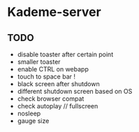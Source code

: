 # Kademe-server

## TODO

- disable toaster after certain point
- smaller toaster
- enable CTRL on webapp 
- touch to space bar !
- black screen after shutdown
- different shutdown screen based on OS
- check browser compat
- check autoplay // fullscreen
- nosleep
- gauge size

